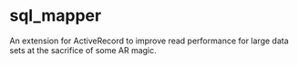 sql_mapper
==========

An extension for ActiveRecord to improve read performance for large data sets at the sacrifice of some AR magic.